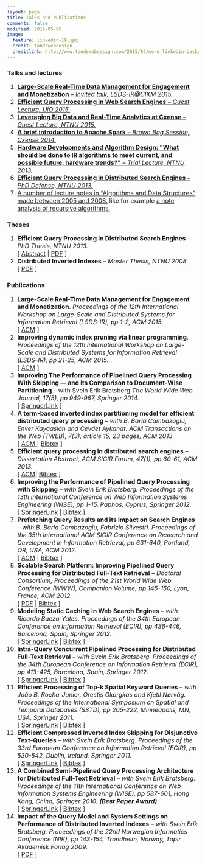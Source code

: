 ```yaml
---
layout: page
title: Talks and Publications
comments: false
modified: 2015-05-05
image:
  feature: linkedin-19.jpg
  credit: tandswebdesign
  creditlink: http://www.tandswebdesign.com/2015/03/more-linkedin-background
---
```

 
### Talks and lectures
<ol style="font-size:16px">
<li><a href="http://www.slideshare.net/s-j/largescale-realtime-data-management-for-engagement-and-monetization"><strong>Large-Scale Real-Time Data Management for Engagement and Monetization</strong> – <em>Invited talk, LSDS-IR@CIKM 2015.</em></a></li>
<li><a href="http://www.slideshare.net/s-j/talk-47165016"><strong>Efficient Query Processing in Web Search Engines</strong> – <em>Guest Lecture, UiO 2015.</em></a></li>
<li><a href="http://www.slideshare.net/s-j/leveraging-47111723"><strong>Leveraging Big Data and Real-Time Analytics at Cxense</strong> – <em>Guest Lecture, NTNU 2015.</em></a></li>
<li><a href="http://www.slideshare.net/s-j/yet-another-intro-to-apache-spark"><strong>A brief introduction to Apache Spark</strong> – <em>Brown Bag Session, Cxense 2014.</em></a></li>
 <li><a href="http://www.slideshare.net/s-j/trial-lecture"><strong>Hardware Developments and Algorithm Design: "What should be done to IR algorithms to meet current, and possible future, hardware trends?"</strong>
	 – <em>Trial Lecture, NTNU 2013.</em></a>
 </li>
 <li><a href="http://www.slideshare.net/s-j/phd-defense-47111230">
     <strong>Efficient Query Processing in Distributed Search Engines</strong>
	 – <em>PhD Defense, NTNU 2013.</em></a>
 </li>
 <li><a href="http://www.idi.ntnu.no/emner/tdt4120/notater/">A number of lecture notes in &#8220;Algorithms and Data Structures&#8221; made between 2005 and 2008.</a> like for example <a href="http://www.idi.ntnu.no/emner/tdt4120/notater/2008/2008-09-19-ka.pdf">a note analysis of recursive algorithms.</a></li>
</ol>

</ol>

### Theses
<ol style="font-size:16px">
 <li><strong>Efficient Query Processing in Distributed Search Engines</strong>
	 – <em>PhD Thesis, NTNU 2013.</em><br/>
	 [ <a href="http://ntnu.diva-portal.org/smash/record.jsf?pid=diva2%3A606512&dswid=-8189">Abstract</a>
     | <a href="http://ntnu.diva-portal.org/smash/get/diva2:606512/FULLTEXT01.pdf">PDF</a> ]
 </li>
 <li><strong>Distributed Inverted Indexes</strong> – <em>Master Thesis, NTNU 2008.</em><br/>
     [ <a href="http://www.diva-portal.org/smash/get/diva2:350602/FULLTEXT01.pdf">PDF</a> ]
 </li>
</ol>

### Publications
<ol style="font-size:16px">
<li><strong>Large-Scale Real-Time Data Management for Engagement and Monetization</strong>. <em>Proceedings of the 12th International Workshop on Large-Scale and Distributed Systems for Information Retrieval (LSDS-IR), pp 1-2, ACM 2015.</em><br/>
 [ <a href="http://dl.acm.org/citation.cfm?doid=2809948.2809953">ACM</a> ]
 </li>
  
<li><strong>Improving dynamic index pruning via linear programming</strong>. <em>Proceedings of the 12th International Workshop on Large-Scale and Distributed Systems for Information Retrieval (LSDS-IR), pp 21-25, ACM 2015.</em><br/>
 [ <a href="http://dl.acm.org/citation.cfm?doid=2809948.2809951">ACM</a> ]
 </li>
 
 <li><strong>Improving The Performance of Pipelined Query Processing With Skipping — and its Comparison to Document-Wise Partitioning</strong> – with Svein Erik Bratsberg.<em>The World Wide Web Journal, 17(5), pp 949-967, Springer 2014.</em><br/>
 [ <a href="http://link.springer.com/article/10.1007/s11280-013-0260-2">SpringerLink</a> ]
 </li>

 <li><strong>A term-based inverted index partitioning model for efficient distributed query processing</strong> – <em>with B. Barla Cambazoglu, Enver Kayaaslan and Cevdet Aykanat. ACM Transactions on the Web (TWEB), 7(3), article 15, 23 pages, ACM 2013</em><br/>
 [ <a href="http://dl.acm.org/citation.cfm?doid=2516633.2516637"> ACM </a> | <a href="http://dblp.uni-trier.de/rec/bibtex/journals/tweb/CambazogluKJA13">Bibtex</a> ]
 </li>

 <li><strong>Efficient query processing in distributed search engines</strong> – <em>Dissertation Abstract, ACM SIGIR Forum, 47(1), pp 60-61, ACM 2013.</em><br/>
 [ <a href="http://dl.acm.org/citation.cfm?doid=2492189.2492201">ACM</a>| <a href="http://dblp.uni-trier.de/rec/bibtex/journals/sigir/Jonassen13">Bibtex</a> ]
 </li>

 <li><strong>Improving the Performance of Pipelined Query Processing with Skipping</strong> – <em>with Svein Erik Bratsberg. Proceedings of the 13th International Conference on Web Information Systems Engineering (WISE), pp 1-15, Paphos, Cyprus, Springer 2012.</em><br/>
 [ <a href="http://link.springer.com/chapter/10.1007%2F978-3-642-35063-4_1">SpringerLink</a> | <a href="http://dblp.uni-trier.de/rec/bibtex/conf/wise/JonassenB12">Bibtex</a> ]
 </li>

 <li><strong>Prefetching Query Results and its Impact on Search Engines</strong> – <em>with B. Barla Cambazoglu, Fabrizio Silvestri. Proceedings of the 35th International ACM SIGIR Conference on Research and Development in Information Retrieval, pp 631-640, Portland, OR, USA, ACM 2012.</em><br/>
 [ <a href="http://dl.acm.org/citation.cfm?id=2348368">ACM</a> | <a href="http://dblp.uni-trier.de/rec/bibtex/conf/sigir/JonassenCS12">Bibtex</a> ]
 </li>

 <li><strong>Scalable Search Platform: Improving Pipelined Query Processing for Distributed Full-Text Retrieval</strong> – <em>Doctoral Consortium, Proceedings of the 21st World Wide Web Conference (WWW), Companion Volume, pp 145-150, Lyon, France, ACM 2012.</em><br/>
 [ <a href="http://www2012.org/proceedings/companion/p145.pdf">PDF</a> | <a href="http://dblp.uni-trier.de/rec/bibtex/conf/www/Jonassen12">Bibtex</a> ]
 </li>

 <li><strong>Modeling Static Caching in Web Search Engines</strong> – <em>with Ricardo Baeza-Yates. Proceedings of the 34th European Conference on Information Retrieval (ECIR), pp 436-446, Barcelona, Spain, Springer 2012.</em><br/>
 [ <a href="http://www.springerlink.com/content/j840802n22712762/">SpringerLink</a> | <a href="http://dblp.uni-trier.de/rec/bibtex/conf/ecir/Baeza-YatesJ12">Bibtex</a> ]
 </li>

 <li><strong>Intra-Query Concurrent Pipelined Processing for Distributed Full-Text Retrieval</strong> – <em>with Svein Erik Bratsberg. Proceedings of the 34th European Conference on Information Retrieval (ECIR), pp 413-425, Barcelona, Spain, Springer 2012.</em><br/>
 [ <a href="http://www.springerlink.com/content/h17874r58311u440/">SpringerLink</a> | <a href="http://dblp.uni-trier.de/rec/bibtex/conf/ecir/JonassenB12">Bibtex</a> ]
 </li>

 <li><strong>Efficient Processing of Top-k Spatial Keyword Queries</strong> – <em>with Jo&atilde;o B. Rocha-Junior, Orestis Gkorgkas and Kjetil N&oslash;rv&aring;g. Proceedings of the International Symposium on Spatial and Temporal Databases (SSTD), pp 205-222, Minneapolis, MN, USA, Springer 2011.</em><br/>
 [ <a href="http://www.springerlink.com/content/c652871263g87888/">SpringerLink</a> | <a href="http://dblp.uni-trier.de/rec/bibtex/conf/ssd/RochaGJN11">Bibtex</a> ]
 </li>

 <li><strong>Efficient Compressed Inverted Index Skipping for Disjunctive Text-Queries</strong> – <em>with Svein Erik Bratsberg. Proceedings of the 33rd European Conference on Information Retrieval (ECIR), pp 530-542, Dublin, Ireland, Springer 2011.</em><br/>
 [ <a href="http://www.springerlink.com/content/h02u72m8gwl2562j/">SpringerLink</a> | <a href="http://dblp.uni-trier.de/rec/bibtex/conf/ecir/JonassenB11">Bibtex</a> ]
 </li>

 <li><strong>A Combined Semi-Pipelined Query Processing Architecture for Distributed Full-Text Retrieval</strong> – <em>with Svein Erik Bratsberg. Proceedings of the 11th International Conference on Web Information Systems Engineering (WISE), pp 587-601, Hong Kong, China, Springer 2010.</em> <strong><i>(Best Paper Award)</i></strong><br/>
 [ <a href="http://www.springerlink.com/content/e86212p5868l38j3/">SpringerLink</a> | <a href="http://dblp.uni-trier.de/rec/bibtex/conf/wise/JonassenB10">Bibtex</a> ]
 </li>

 <li><strong>Impact of the Query Model and System Settings on Performance of Distributed Inverted Indexes</strong> – <em>with Svein Erik Bratsberg. Proceedings of the 22nd Norwegian Informatics Conference (NIK), pp 143-154, Trondheim, Norway, Tapir Akademisk Forlag 2009.</em><br/>
 [ <a href="http://www.nik.no/2009/13-Jonassen.pdf">PDF</a> ]
</li>
</ol>

